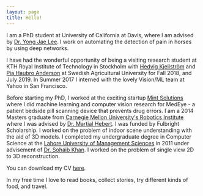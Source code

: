 ```yaml
---
layout: page
title: Hello!
---
```

I am a PhD student at University of California at Davis, where I am advised by [Dr. Yong Jae Lee](http://web.cs.ucdavis.edu/~yjlee/). I work on automating the detection of pain in horses by using deep networks. 

I have had the wonderful opportunity of being a visiting research student at KTH Royal Institute of Technology in Stockholm with [Hedvig Kjellström](http://www.csc.kth.se/~hedvig/) and [Pia Haubro Anderson](https://www.slu.se/cv/pia-haubro/) at Swedish Agricultural University for Fall 2018, and July 2019. In Summer 2017 I interned with the lovely Vision/ML team at Yahoo in San Francisco.
        
Before starting my PhD, I worked at the exciting startup [Mint Solutions](https://medeye.io/) where I did machine learning and computer vision research for MedEye - a patient bedside pill scanning device that prevents drug errors. I am a 2014 Masters graduate from [Carnegie Mellon University's Robotics Institute](https://www.ri.cmu.edu/) where I was advised by [Dr. Martial Hebert](http://www.cs.cmu.edu/~hebert/). I was funded by Fulbright Scholarship. I worked on the problem of indoor scene understanding with the aid of 3D models. I completed my undergraduate degree in Computer Science at the [Lahore University of Management Sciences](https://lums.edu.pk/) in 2011 under advisement of [Dr. Sohaib Khan](http://web.lums.edu.pk/~sohaib/). I worked on the problem of single view 2D to 3D reconstruction.

You can download my CV [here]({{site.baseurl}}/pubs/cv_4.pdf).

In my free time I love to read books, collect stories, try different kinds of food, and travel.


